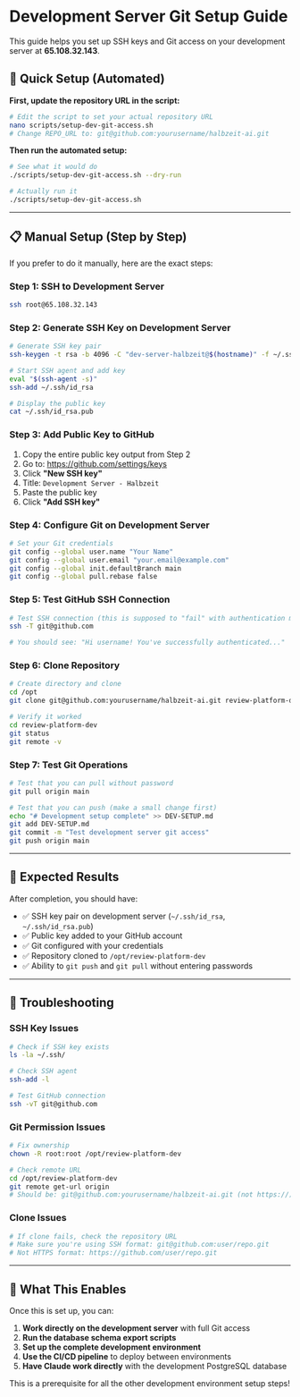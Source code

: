 # Development Server Git Setup Guide

This guide helps you set up SSH keys and Git access on your development server at **65.108.32.143**.

## 🔧 Quick Setup (Automated)

**First, update the repository URL in the script:**
```bash
# Edit the script to set your actual repository URL
nano scripts/setup-dev-git-access.sh
# Change REPO_URL to: git@github.com:yourusername/halbzeit-ai.git
```

**Then run the automated setup:**
```bash
# See what it would do
./scripts/setup-dev-git-access.sh --dry-run

# Actually run it
./scripts/setup-dev-git-access.sh
```

---

## 📋 Manual Setup (Step by Step)

If you prefer to do it manually, here are the exact steps:

### Step 1: SSH to Development Server
```bash
ssh root@65.108.32.143
```

### Step 2: Generate SSH Key on Development Server
```bash
# Generate SSH key pair
ssh-keygen -t rsa -b 4096 -C "dev-server-halbzeit@$(hostname)" -f ~/.ssh/id_rsa -N ''

# Start SSH agent and add key
eval "$(ssh-agent -s)"
ssh-add ~/.ssh/id_rsa

# Display the public key
cat ~/.ssh/id_rsa.pub
```

### Step 3: Add Public Key to GitHub
1. Copy the entire public key output from Step 2
2. Go to: https://github.com/settings/keys
3. Click **"New SSH key"**
4. Title: `Development Server - Halbzeit`
5. Paste the public key
6. Click **"Add SSH key"**

### Step 4: Configure Git on Development Server
```bash
# Set your Git credentials
git config --global user.name "Your Name"
git config --global user.email "your.email@example.com"
git config --global init.defaultBranch main
git config --global pull.rebase false
```

### Step 5: Test GitHub SSH Connection
```bash
# Test SSH connection (this is supposed to "fail" with authentication message)
ssh -T git@github.com

# You should see: "Hi username! You've successfully authenticated..."
```

### Step 6: Clone Repository
```bash
# Create directory and clone
cd /opt
git clone git@github.com:yourusername/halbzeit-ai.git review-platform-dev

# Verify it worked
cd review-platform-dev
git status
git remote -v
```

### Step 7: Test Git Operations
```bash
# Test that you can pull without password
git pull origin main

# Test that you can push (make a small change first)
echo "# Development setup complete" >> DEV-SETUP.md
git add DEV-SETUP.md
git commit -m "Test development server git access"
git push origin main
```

---

## 🎯 Expected Results

After completion, you should have:

- ✅ SSH key pair on development server (`~/.ssh/id_rsa`, `~/.ssh/id_rsa.pub`)
- ✅ Public key added to your GitHub account
- ✅ Git configured with your credentials
- ✅ Repository cloned to `/opt/review-platform-dev`
- ✅ Ability to `git push` and `git pull` without entering passwords

---

## 🚨 Troubleshooting

### SSH Key Issues
```bash
# Check if SSH key exists
ls -la ~/.ssh/

# Check SSH agent
ssh-add -l

# Test GitHub connection
ssh -vT git@github.com
```

### Git Permission Issues
```bash
# Fix ownership
chown -R root:root /opt/review-platform-dev

# Check remote URL
cd /opt/review-platform-dev
git remote get-url origin
# Should be: git@github.com:yourusername/halbzeit-ai.git (not https://)
```

### Clone Issues
```bash
# If clone fails, check the repository URL
# Make sure you're using SSH format: git@github.com:user/repo.git
# Not HTTPS format: https://github.com/user/repo.git
```

---

## 📝 What This Enables

Once this is set up, you can:

1. **Work directly on the development server** with full Git access
2. **Run the database schema export scripts** 
3. **Set up the complete development environment**
4. **Use the CI/CD pipeline** to deploy between environments
5. **Have Claude work directly** with the development PostgreSQL database

This is a prerequisite for all the other development environment setup steps!